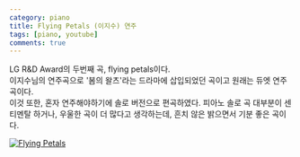 ```yaml
---
category: piano
title: Flying Petals (이지수) 연주
tags: [piano, youtube]
comments: true
---
```

LG R&D Award의 두번째 곡, flying petals이다.  
이지수님의 연주곡으로 '봄의 왈츠'라는 드라마에 삽입되었던 곡이고 원래는 듀엣 연주곡이다.  
이것 또한, 혼자 연주해야하기에 솔로 버전으로 편곡하였다. 피아노 솔로 곡 대부분이 센티멘탈 하거나, 우울한 곡이 더 많다고 생각하는데, 흔치 않은 밝으면서 기분 좋은 곡이다.  

[![Flying Petals](http://img.youtube.com/vi/DEx1yZ6v9zM/0.jpg)](http://www.youtube.com/watch?v=DEx1yZ6v9zM "Flying Petals")